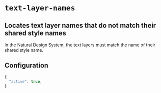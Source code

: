 # ```text-layer-names```

## Locates text layer names that do not match their shared style names

In the Natural Design System, the text layers must match the name of their shared style name.

## Configuration

```js
{
  "active": true,
}
```